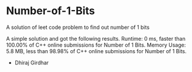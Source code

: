 # Number-of-1-Bits
A solution of leet code problem to find out number of 1 bits

A simple solution and got the following results.
Runtime: 0 ms, faster than 100.00% of C++ online submissions for Number of 1 Bits.
Memory Usage: 5.8 MB, less than 98.98% of C++ online submissions for Number of 1 Bits.

- Dhiraj Girdhar
